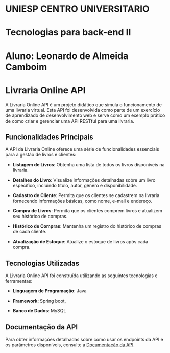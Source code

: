 # UNIESP CENTRO UNIVERSITARIO
# Tecnologias para back-end II 
# Aluno: Leonardo de Almeida Camboim

# Livraria Online API

A Livraria Online API é um projeto didático que simula o funcionamento de uma livraria virtual. Esta API foi desenvolvida como parte de um exercício de aprendizado de desenvolvimento web e serve como um exemplo prático de como criar e gerenciar uma API RESTful para uma livraria.

## Funcionalidades Principais

A API da Livraria Online oferece uma série de funcionalidades essenciais para a gestão de livros e clientes:

- **Listagem de Livros**: Obtenha uma lista de todos os livros disponíveis na livraria.

- **Detalhes do Livro**: Visualize informações detalhadas sobre um livro específico, incluindo título, autor, gênero e disponibilidade.

- **Cadastro de Cliente**: Permita que os clientes se cadastrem na livraria fornecendo informações básicas, como nome, e-mail e endereço.

- **Compra de Livros**: Permita que os clientes comprem livros e atualizem seu histórico de compras.

- **Histórico de Compras**: Mantenha um registro do histórico de compras de cada cliente.

- **Atualização de Estoque**: Atualize o estoque de livros após cada compra.

## Tecnologias Utilizadas

A Livraria Online API foi construída utilizando as seguintes tecnologias e ferramentas:

- **Linguagem de Programação**: Java

- **Framework**: Spring boot, 

- **Banco de Dados**: MySQL

## Documentação da API

Para obter informações detalhadas sobre como usar os endpoints da API e os parâmetros disponíveis, consulte a [Documentação da API](link-para-documentacao.md).


